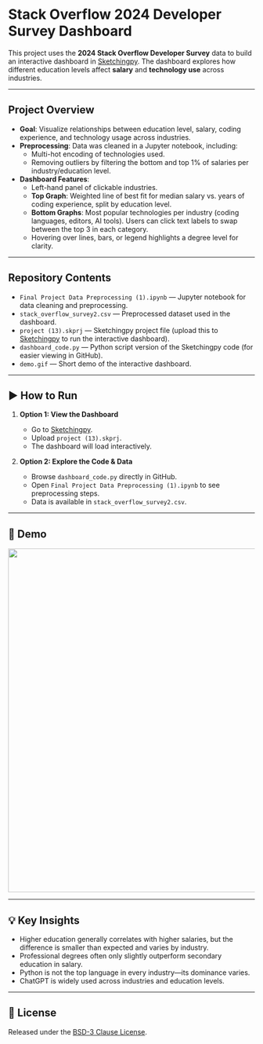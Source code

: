 # Stack Overflow 2024 Developer Survey Dashboard

This project uses the **2024 Stack Overflow Developer Survey** data to build an interactive dashboard in [Sketchingpy](https://sketchingpy.com/). The dashboard explores how different education levels affect **salary** and **technology use** across industries.

---

## Project Overview
- **Goal**: Visualize relationships between education level, salary, coding experience, and technology usage across industries.  
- **Preprocessing**: Data was cleaned in a Jupyter notebook, including:
  - Multi-hot encoding of technologies used.  
  - Removing outliers by filtering the bottom and top 1% of salaries per industry/education level.  
- **Dashboard Features**:
  - Left-hand panel of clickable industries.  
  - **Top Graph**: Weighted line of best fit for median salary vs. years of coding experience, split by education level.  
  - **Bottom Graphs**: Most popular technologies per industry (coding languages, editors, AI tools). Users can click text labels to swap between the top 3 in each category.  
  - Hovering over lines, bars, or legend highlights a degree level for clarity.  

---

## Repository Contents
- `Final Project Data Preprocessing (1).ipynb` — Jupyter notebook for data cleaning and preprocessing.  
- `stack_overflow_survey2.csv` — Preprocessed dataset used in the dashboard.  
- `project (13).skprj` — Sketchingpy project file (upload this to [Sketchingpy](https://sketchingpy.com) to run the interactive dashboard).  
- `dashboard_code.py` — Python script version of the Sketchingpy code (for easier viewing in GitHub).  
- `demo.gif` — Short demo of the interactive dashboard.  

---

## ▶️ How to Run
1. **Option 1: View the Dashboard**
   - Go to [Sketchingpy](https://sketchingpy.com).  
   - Upload `project (13).skprj`.  
   - The dashboard will load interactively.  

2. **Option 2: Explore the Code & Data**
   - Browse `dashboard_code.py` directly in GitHub.  
   - Open `Final Project Data Preprocessing (1).ipynb` to see preprocessing steps.  
   - Data is available in `stack_overflow_survey2.csv`.  

---

## 🎥 Demo
<p align="center">
  <img src="demo.gif" width="700"/>
</p>

---

## 💡 Key Insights
- Higher education generally correlates with higher salaries, but the difference is smaller than expected and varies by industry.  
- Professional degrees often only slightly outperform secondary education in salary.  
- Python is not the top language in every industry—its dominance varies.  
- ChatGPT is widely used across industries and education levels.  

---

## 📜 License
Released under the [BSD-3 Clause License](LICENSE).  
